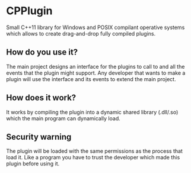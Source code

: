 # CPPlugin 
Small C++11 library for Windows and POSIX compilant operative systems which allows to create drag-and-drop fully compiled plugins.

## How do you use it?
The main project designs an interface for the plugins to call to and all the events that the plugin might support. Any developer that wants to make a plugin will use the interface and its events to extend the main project.

## How does it work?
It works by compiling the plugin into a dynamic shared library (.dll/.so) which the main program can dynamically load.

## Security warning
The plugin will be loaded with the same permissions as the process that load it. Like a program you have to trust the developer which made this plugin before using it.
